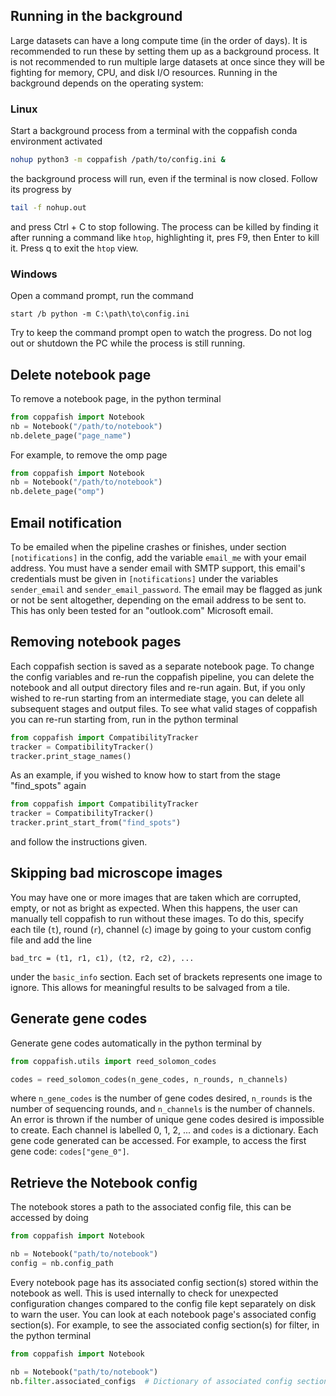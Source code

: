 ## Running in the background

Large datasets can have a long compute time (in the order of days). It is recommended to run these by setting them up 
as a background process. It is not recommended to run multiple large datasets at once since they will be fighting for 
memory, CPU, and disk I/O resources. Running in the background depends on the operating system:

### Linux

Start a background process from a terminal with the coppafish conda environment activated

```bash
nohup python3 -m coppafish /path/to/config.ini &
```

the background process will run, even if the terminal is now closed. Follow its progress by

```bash
tail -f nohup.out
```

and press Ctrl + C to stop following. The process can be killed by finding it after running a command like `htop`, 
highlighting it, pres F9, then Enter to kill it. Press q to exit the `htop` view.

### Windows

Open a command prompt, run the command

```terminal
start /b python -m C:\path\to\config.ini
```

Try to keep the command prompt open to watch the progress. Do not log out or shutdown the PC while the process is 
still running.

## Delete notebook page

To remove a notebook page, in the python terminal

```python
from coppafish import Notebook
nb = Notebook("/path/to/notebook")
nb.delete_page("page_name")
```

For example, to remove the omp page

```python
from coppafish import Notebook
nb = Notebook("/path/to/notebook")
nb.delete_page("omp")
```

## Email notification

To be emailed when the pipeline crashes or finishes, under section `[notifications]` in the config, add the variable 
`email_me` with your email address. You must have a sender email with SMTP support, this email's credentials must be 
given in `[notifications]` under the variables `sender_email` and `sender_email_password`. The email may be flagged as 
junk or not be sent altogether, depending on the email address to be sent to. This has only been tested for an 
"outlook.com" Microsoft email.

## Removing notebook pages

Each coppafish section is saved as a separate notebook page. To change the config variables and re-run the coppafish 
pipeline, you can delete the notebook and all output directory files and re-run again. But, if you only wished to 
re-run starting from an intermediate stage, you can delete all subsequent stages and output files. To see what 
valid stages of coppafish you can re-run starting from, run in the python terminal

```python
from coppafish import CompatibilityTracker
tracker = CompatibilityTracker()
tracker.print_stage_names()
```

As an example, if you wished to know how to start from the stage "find_spots" again

```python
from coppafish import CompatibilityTracker
tracker = CompatibilityTracker()
tracker.print_start_from("find_spots")
```

and follow the instructions given.

## Skipping bad microscope images

You may have one or more images that are taken which are corrupted, empty, or not as bright as expected. When this
happens, the user can manually tell coppafish to run without these images. To do this, specify each tile (`t`), round
(`r`), channel (`c`) image by going to your custom config file and add the line

```
bad_trc = (t1, r1, c1), (t2, r2, c2), ...
```

under the `basic_info` section. Each set of brackets represents one image to ignore. This allows for meaningful 
results to be salvaged from a tile.

## Generate gene codes

Generate gene codes automatically in the python terminal by

```python
from coppafish.utils import reed_solomon_codes

codes = reed_solomon_codes(n_gene_codes, n_rounds, n_channels)
```

where `n_gene_codes` is the number of gene codes desired, `n_rounds` is the number of sequencing rounds, and 
`n_channels` is the number of channels. An error is thrown if the number of unique gene codes desired is impossible to 
create. Each channel is labelled 0, 1, 2, ... and `codes` is a dictionary. Each gene code generated can be accessed. 
For example, to access the first gene code: `codes["gene_0"]`.

## Retrieve the Notebook config

The notebook stores a path to the associated config file, this can be accessed by doing

```python
from coppafish import Notebook

nb = Notebook("path/to/notebook")
config = nb.config_path
```

Every notebook page has its associated config section(s) stored within the notebook as well. This is used internally 
to check for unexpected configuration changes compared to the config file kept separately on disk to warn the user. 
You can look at each notebook page's associated config section(s). For example, to see the associated config 
section(s) for filter, in the python terminal

```python
from coppafish import Notebook

nb = Notebook("path/to/notebook")
nb.filter.associated_configs  # Dictionary of associated config sections.
```

